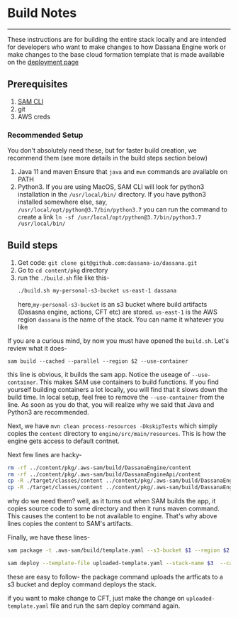# Build Notes
---

These instructions are for building the entire stack locally and are intended for developers who want to make changes to how Dassana Engine work or make changes to the base cloud formation template that is made available on the [deployment page](https://docs.dassana.io/docs/getting-started/installation)

## Prerequisites

1. [SAM CLI](https://docs.aws.amazon.com/serverless-application-model/latest/developerguide/serverless-sam-cli-install.html)
 1. git
 2. AWS creds

### Recommended Setup

You don't absolutely need these, but for faster build creation, we recommend them (see more details in the build steps section below)

1. Java 11 and maven
   Ensure that `java` and `mvn` commands are available on PATH
1. Python3.
	  If you are using  MacOS, SAM CLI will look for python3 installation in the `/usr/local/bin/` directory. If you have python3 installed somewhere else, say, `/usr/local/opt/python@3.7/bin/python3.7` you can run the command to create a link  `ln -sf /usr/local/opt/python@3.7/bin/python3.7 /usr/local/bin/`




## Build steps

1. Get code: `git clone git@github.com:dassana-io/dassana.git`
2. Go to `cd content/pkg` directory 
3. run the `./build.sh` file like this- 
	```bash
	./build.sh my-personal-s3-bucket us-east-1 dassana
	``` 
	here,`my-personal-s3-bucket` is an s3 bucket where build artifacts (Dasasna engine, actions, CFT etc) are stored. 
	`us-east-1` is the AWS region
	`dassana` is the name of the stack. You can name it whatever you like

If you are a curious mind, by now you must have opened the `build.sh`. Let's review what it does- 
```
sam build --cached --parallel --region $2 --use-container
```
this line is obvious, it builds the sam app. Notice the useage of `--use-container`. This makes SAM use containers to build functions. If you find yourself building containers a lot locally, you will find that it slows down the build time. In local setup, feel free to remove the `--use-container` from the line. As soon as you do that, you will realize why we said that Java and Python3 are recommended.

Next, we have `mvn clean process-resources -DkskipTests` which simply copies the `content` directory to `engine/src/main/resources`. This is how the engine gets access to default contnet. 

Next few lines are hacky- 
```bash
rm -rf ../content/pkg/.aws-sam/build/DassanaEngine/content
rm -rf ../content/pkg/.aws-sam/build/DassanaEngineApi/content
cp -R ./target/classes/content ../content/pkg/.aws-sam/build/DassanaEngine/content/
cp -R ./target/classes/content ../content/pkg/.aws-sam/build/DassanaEngineApi/content/
```
why do we need them? well, as it turns out when SAM builds the app, it copies source code to some directory and then it runs maven command. This causes the content to be not available to engine. That's why above lines copies the content to SAM's artifacts.

Finally, we have these lines- 
```bash
sam package -t .aws-sam/build/template.yaml --s3-bucket $1 --region $2 --output-template-file uploaded-template.yaml

sam deploy --template-file uploaded-template.yaml --stack-name $3  --capabilities CAPABILITY_NAMED_IAM  CAPABILITY_AUTO_EXPAND --region $2
```
these are easy to follow- the package command uploads the artficats to a s3 bucket and deploy command deploys the stack. 

if you want to make change to CFT, just make the change on `uploaded-template.yaml` file and run the sam deploy command again. 
